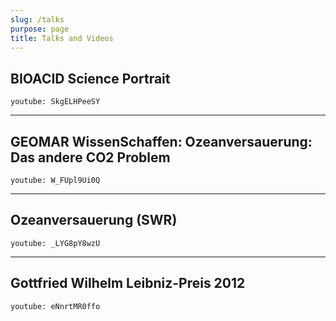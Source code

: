 ```yaml
---
slug: /talks
purpose: page
title: Talks and Videos
---
```


## BIOACID Science Portrait

`youtube: SkgELHPeeSY`

---

## GEOMAR WissenSchaffen: Ozeanversauerung: Das andere CO2 Problem

`youtube: W_FUpl9Ui0Q`

---

## Ozeanversauerung (SWR)

`youtube: _LYG8pY8wzU`

---

## Gottfried Wilhelm Leibniz-Preis 2012

`youtube: eNnrtMR0ffo`
